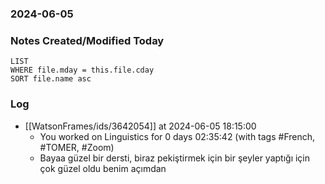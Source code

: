### 2024-06-05

### Notes Created/Modified Today
```dataview
LIST 
WHERE file.mday = this.file.cday
SORT file.name asc
```
### Log


- [[WatsonFrames/ids/3642054]] at 2024-06-05 18:15:00
  - You worked on Linguistics for 0 days 02:35:42 (with tags #French, #TOMER, #Zoom)
  - Bayaa güzel bir dersti, biraz pekiştirmek için bir şeyler yaptığı için çok güzel oldu benim açımdan
